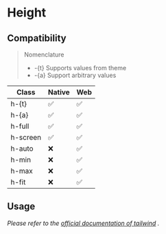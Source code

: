 # Height

## Compatibility

> Nomenclature
> - -{t} Supports values from theme
> - -{a} Support arbitrary values  

| Class    | Native | Web |
| -------- | ------ | --- |
| h-{t}    | ✅     | ✅  |
| h-{a}    | ✅     | ✅  |
| h-full   | ✅     | ✅  |
| h-screen | ✅     | ✅  |
| h-auto   | ❌     | ✅  |
| h-min    | ❌     | ✅  |
| h-max    | ❌     | ✅  |
| h-fit    | ❌     | ✅  |

## Usage

_Please refer to the [official documentation of tailwind](https://tailwindcss.com/docs/height) ._
